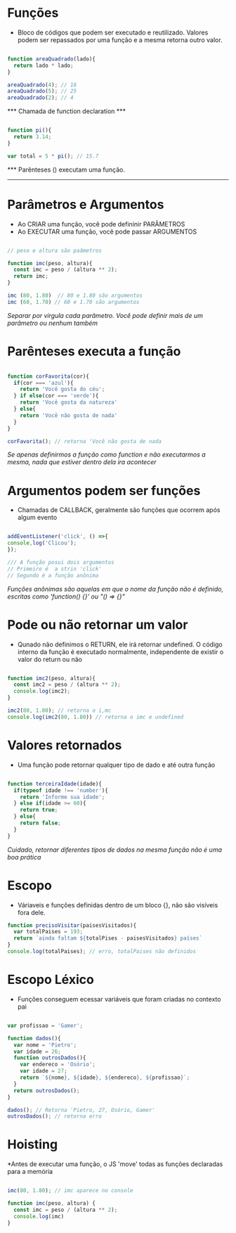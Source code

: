 # Funções

- Bloco de códigos que podem ser executado e reutilizado. Valores podem ser repassados por  uma função e a mesma retorna outro valor.

````js

function areaQuadrado(lado){
  return lado * lado;
}

areaQuadrado(4); // 16
areaQuadrado(5); // 25
areaQuadrado(2); // 4

````

*** Chamada de function declaration ***

````js

function pi(){
  return 3.14;
}

var total = 5 * pi(); // 15.7
````

*** Parênteses () executam uma função.

---

# Parâmetros e Argumentos

* Ao CRIAR uma função, você pode defininir PARÂMETROS
* Ao EXECUTAR  uma função, você pode passar  ARGUMENTOS

````js

// peso e altura são paâmetros

function imc(peso, altura){
  const imc = peso / (altura ** 2);
  return imc;
}

imc (80, 1.80)  // 80 e 1.80 são argumentos
imc (60, 1.70) // 60 e 1.70 são argumentos
````
*Separar por vírgula cada parâmetro. Você pode definir mais de um parâmetro ou nenhum também*

# Parênteses executa a função

````js

function corFavorita(cor){
  if(cor === 'azul'){
    return 'Você gosta do céu';
  } if else(cor === 'verde'){
    return 'Você gosta da natureza'
  } else{
    return 'Você não gosta de nada'
  }
}

corFavorita(); // retorna 'Você não gosta de nada
````

*Se apenas definirmos a função como function e não executarmos a mesma, nada que estiver dentro dela ira acontecer*


# Argumentos podem ser funções

* Chamadas de CALLBACK, geralmente são funções que ocorrem após algum evento

````js

addEventListener('click', () =>{
console,log('Clicou');
});

/// A função posui dois argumentos
// Primeiro é  a strin 'click'
// Segundo é a função anônima
````
*Funções anônimas são aquelas em que o nome da função não é definido, escritas como 'function() {}' ou "() => {}"*

# Pode ou não retornar um valor

* Qunado não definimos o RETURN, ele irá retornar undefined. O código interno da função é executado normalmente, independente de existir o valor do return ou não

````js

function imc2(peso, altura){
  const imc2 = peso / (altura ** 2);
  console.log(imc2);
}

imc2(80, 1.80); // retorna o i,mc
console.log(imc2(80, 1.80)) // retorna o imc e undefined
````

# Valores retornados

* Uma função pode retornar qualquer tipo de dado e até outra função

````js

function terceiraIdade(idade){
  if(typeof idade !== 'number'){
    return 'Informe sua idade';
  } else if(idade >= 60){
    return true;
  } else{
    return false;
  }
}
````

*Cuidado, retornar diferentes tipos de dados na mesma função não é uma boa prática*

# Escopo

* Váriaveis e funções definidas dentro de um bloco {}, não são visíveis fora dele.

````js
function precisoVisitar(paisesVisitados){
  var totalPaises = 193;
  return `ainda faltam ${totalPises - paisesVisitados} países`
}
console.log(totalPaises); // erro, totalPaises não definidos
````

# Escopo Léxico

* Funções conseguem ecessar variáveis que foram criadas no contexto pai

````js

var profissao = 'Gamer';

function dados(){
  var nome = 'Pietro';
  var idade = 26;
  function outrosDados(){
    var endereco = 'Osório';
    var idade = 27;
    return `${nome}, ${idade}, ${endereco}, ${profissao}`;
  }
  return outrosDados();
}

dados(); // Retorna 'Pietro, 27, Osório, Gamer'
outrosDados(); // retorna erro
````

# Hoisting

*Antes de executar uma função, o JS  'move' todas as funções declaradas para a memória

````js

imc(80, 1.80); // imc aparece no console

function imc(peso, altura) {
  const imc = peso / (altura ** 2);
  console.log(imc)
}
````